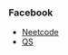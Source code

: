 ### Facebook
* [Neetcode](https://www.youtube.com/watch?v=H9bfqozjoqs)
* [QS](https://leetcode.com/problems/coin-change)